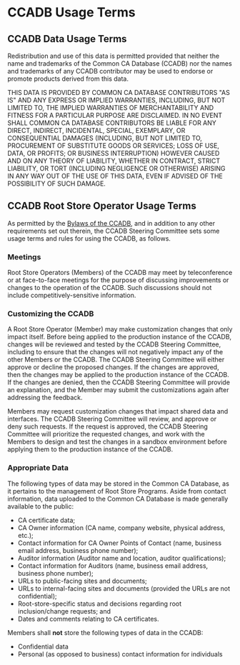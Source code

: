 # CCADB Usage Terms #

## CCADB Data Usage Terms ##

Redistribution and use of this data is permitted provided that neither the name 
and trademarks of the Common CA Database (CCADB) nor the names and trademarks of any 
CCADB contributor may be used to endorse or promote products derived from this data.

THIS DATA IS PROVIDED BY COMMON CA 
DATABASE CONTRIBUTORS "AS IS" AND ANY EXPRESS OR IMPLIED 
WARRANTIES, INCLUDING, BUT NOT LIMITED TO, THE IMPLIED WARRANTIES 
OF MERCHANTABILITY AND FITNESS FOR A PARTICULAR PURPOSE ARE 
DISCLAIMED. IN NO EVENT SHALL COMMON 
CA DATABASE CONTRIBUTORS BE LIABLE FOR ANY DIRECT, INDIRECT, 
INCIDENTAL, SPECIAL, EXEMPLARY, OR CONSEQUENTIAL DAMAGES 
(INCLUDING, BUT NOT LIMITED TO, PROCUREMENT OF SUBSTITUTE 
GOODS OR SERVICES; LOSS OF USE, DATA, OR PROFITS; OR BUSINESS 
INTERRUPTION) HOWEVER CAUSED AND ON ANY THEORY OF LIABILITY, 
WHETHER IN CONTRACT, STRICT LIABILITY, OR TORT (INCLUDING NEGLIGENCE 
OR OTHERWISE) ARISING IN ANY WAY OUT OF THE USE OF THIS DATA, EVEN 
IF ADVISED OF THE POSSIBILITY OF SUCH DAMAGE.

## CCADB Root Store Operator Usage Terms ##
As permitted by the [Bylaws of the CCADB](Bylaws.md), 
and in addition to any other requirements set out 
therein, the CCADB Steering Committee sets some usage terms and rules for using 
the CCADB, as follows.

### Meetings ###

Root Store Operators (Members) of the CCADB may meet by teleconference or 
at face-to-face meetings for the purpose of discussing improvements or changes 
to the operation of the CCADB. Such discussions should not include 
competitively-sensitive information. 

### Customizing the CCADB ###

A Root Store Operator (Member) may make customization changes that only impact itself. 
Before being applied to the production instance of the CCADB, 
changes will be reviewed and tested by the CCADB Steering Committee, 
including to ensure that the changes will not negatively impact any of the 
other Members or the CCADB. The CCADB Steering Committee will either approve or decline 
the proposed changes. If the changes are approved, then the changes may be applied to the 
production instance of the CCADB. If the changes are denied, then the 
CCADB Steering Committee will 
provide an explanation, and the Member may submit the 
customizations again after addressing the feedback.

Members may request customization changes that impact shared data 
and interfaces. The CCADB Steering Committee will review, and approve or 
deny such requests. If the request is approved, the CCADB Steering Committee will prioritize the 
requested changes, and work with the Members to design and test the changes in 
a sandbox environment before applying them to the production instance of the 
CCADB.

### Appropriate Data ###

The following types of data may be stored in the Common CA 
Database, as it pertains to the management of Root Store Programs. 
Aside from contact information, data uploaded to the Common CA Database is 
made generally available to the public:

* CA certificate data;
* CA Owner information (CA name, company website, physical address, etc.);
* Contact information for CA Owner Points of Contact (name, business email address, business phone number);
* Auditor information (Auditor name and location, auditor qualifications);
* Contact information for Auditors (name, business email address, business phone number);
* URLs to public-facing sites and documents;
* URLs to internal-facing sites and documents (provided the URLs are not
  confidential);
* Root-store-specific status and decisions regarding root inclusion/change
  requests; and
* Dates and comments relating to CA certificates.

Members shall **not** store the following types of data in the CCADB:

* Confidential data
* Personal (as opposed to business) contact information for individuals
